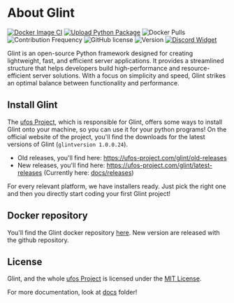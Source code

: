 # About Glint
[![Docker Image CI](https://github.com/AcariusTV/Glint/actions/workflows/docker-image.yml/badge.svg)](https://github.com/AcariusTV/Glint/actions/workflows/docker-image.yml)
[![Upload Python Package](https://github.com/AcariusTV/Glint/actions/workflows/python-publish.yml/badge.svg)](https://github.com/AcariusTV/Glint/actions/workflows/python-publish.yml)
![Docker Pulls](https://img.shields.io/docker/pulls/acariustv/glint)
![Contribution Frequency](https://img.shields.io/badge/contributions%20per%20week-10%2B-brightgreen)
![GitHub license](https://img.shields.io/github/license/acariustv/Glint)
![Version](https://img.shields.io/badge/glintversion-1.0.6.24-blue)
[![Discord Widget](https://img.shields.io/badge/Discord-Join%20us-blue)](https://discord.com/widget?id=1275549667882438681&theme=dark)

Glint is an open-source Python framework designed for creating lightweight, fast, and efficient server applications. It provides a streamlined structure that helps developers build high-performance and resource-efficient server solutions. With a focus on simplicity and speed, Glint strikes an optimal balance between functionality and performance.

## Install Glint
The [ufos Project](https://ufos-project.com), which is responsible for Glint, offers some ways to install Glint onto your machine, so you can use it for your python programs! On the official website of the project, you'll find the downloads for the latest versions of Glint (`glintversion 1.0.0.24`).

- Old releases, you'll find here: https://ufos-project.com/glint/old-releases
- New releases, you'll find here: https://ufos-project.com/glint/latest-releases (Currently here: [docs/releases](./docs/releases/README.md))

For every relevant platform, we have installers ready. Just pick the right one and then you directly start coding your first Glint project!

## Docker repository
You'll find the Glint docker repository [here](https://hub.docker.com/r/acariustv/glint). New version are released with the github repository.

## License
Glint, and the whole [ufos Project](https://ufos-project.com) is licensed under the [MIT License](https://github.com/AcariusTV/Glint/blob/main/LICENSE).

For more documentation, look at [docs](./docs/README.md) folder!
